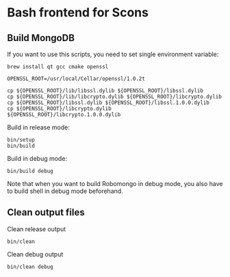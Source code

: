 Bash frontend for Scons
=======================

Build MongoDB
-------------

If you want to use this scripts, you need to set single environment variable:

```shell
brew install qt gcc cmake openssl

OPENSSL_ROOT=/usr/local/Cellar/openssl/1.0.2t

cp ${OPENSSL_ROOT}/lib/libssl.dylib ${OPENSSL_ROOT}/libssl.dylib
cp ${OPENSSL_ROOT}/lib/libcrypto.dylib ${OPENSSL_ROOT}/libcrypto.dylib
cp ${OPENSSL_ROOT}/libssl.dylib ${OPENSSL_ROOT}/libssl.1.0.0.dylib
cp ${OPENSSL_ROOT}/libcrypto.dylib ${OPENSSL_ROOT}/libcrypto.1.0.0.dylib
```

Build in release mode:
 
```shell
bin/setup 
bin/build
```   
 
Build in debug mode:

```shell
bin/build debug
```   
    
Note that when you want to build Robomongo in debug mode, you also have to build shell in debug mode beforehand. 

Clean output files
------------------

Clean release output 

```shell
bin/clean
```
    
Clean debug output

```shell
bin/clean debug
```